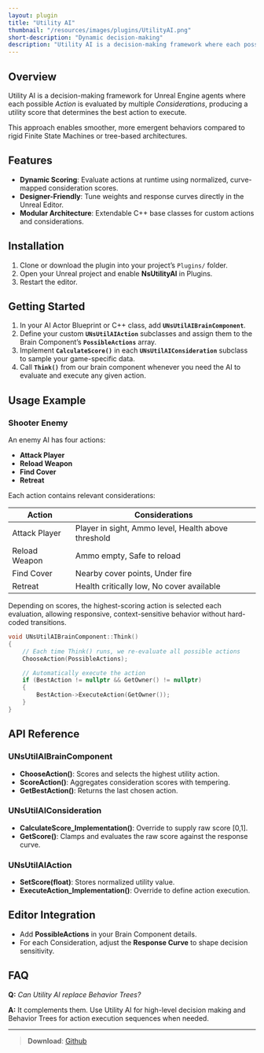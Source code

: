 ```yaml
---
layout: plugin
title: "Utility AI"
thumbnail: "/resources/images/plugins/UtilityAI.png"
short-description: "Dynamic decision-making"
description: "Utility AI is a decision-making framework where each possible *Action* is evaluated by multiple *Considerations*."
---
```


## Overview

Utility AI is a decision-making framework for Unreal Engine agents where each possible *Action* is evaluated by multiple *Considerations*, producing a utility score that determines the best action to execute. 

This approach enables smoother, more emergent behaviors compared to rigid Finite State Machines or tree-based architectures.

## Features

* **Dynamic Scoring**: Evaluate actions at runtime using normalized, curve-mapped consideration scores.
* **Designer-Friendly**: Tune weights and response curves directly in the Unreal Editor.
* **Modular Architecture**: Extendable C++ base classes for custom actions and considerations.

## Installation

1. Clone or download the plugin into your project’s `Plugins/` folder.
2. Open your Unreal project and enable **NsUtilityAI** in Plugins.
3. Restart the editor.

## Getting Started

1. In your AI Actor Blueprint or C++ class, add **`UNsUtilAIBrainComponent`**.
2. Define your custom **`UNsUtilAIAction`** subclasses and assign them to the Brain Component’s **`PossibleActions`** array.
3. Implement **`CalculateScore()`** in each **`UNsUtilAIConsideration`** subclass to sample your game-specific data.
4. Call **`Think()`** from our brain component whenever you need the AI to evaluate and execute any given action.

## Usage Example

### Shooter Enemy

An enemy AI has four actions:

* **Attack Player**
* **Reload Weapon**
* **Find Cover**
* **Retreat**

Each action contains relevant considerations:

| Action        | Considerations                                      |
| ------------- | --------------------------------------------------- |
| Attack Player | Player in sight, Ammo level, Health above threshold |
| Reload Weapon | Ammo empty, Safe to reload                          |
| Find Cover    | Nearby cover points, Under fire                     |
| Retreat       | Health critically low, No cover available           |

Depending on scores, the highest-scoring action is selected each evaluation, allowing responsive, context-sensitive behavior without hard-coded transitions.

```cpp
void UNsUtilAIBrainComponent::Think()
{
    // Each time Think() runs, we re-evaluate all possible actions
    ChooseAction(PossibleActions);

    // Automatically execute the action
    if (BestAction != nullptr && GetOwner() != nullptr)
    {
        BestAction->ExecuteAction(GetOwner());
    }
}
```

## API Reference

### UNsUtilAIBrainComponent

* **ChooseAction()**: Scores and selects the highest utility action.
* **ScoreAction()**: Aggregates consideration scores with tempering.
* **GetBestAction()**: Returns the last chosen action.

### UNsUtilAIConsideration

* **CalculateScore_Implementation()**: Override to supply raw score [0,1].
* **GetScore()**: Clamps and evaluates the raw score against the response curve.

### UNsUtilAIAction

* **SetScore(float)**: Stores normalized utility value.
* **ExecuteAction_Implementation()**: Override to define action execution.

## Editor Integration

* Add **PossibleActions** in your Brain Component details.
* For each Consideration, adjust the **Response Curve** to shape decision sensitivity.

## FAQ

**Q:** *Can Utility AI replace Behavior Trees?*

**A:** It complements them. Use Utility AI for high-level decision making and Behavior Trees for action execution sequences when needed.

---

> **Download**: [Github](https://www.github.com/mykaadev/NsUtilityAI)


